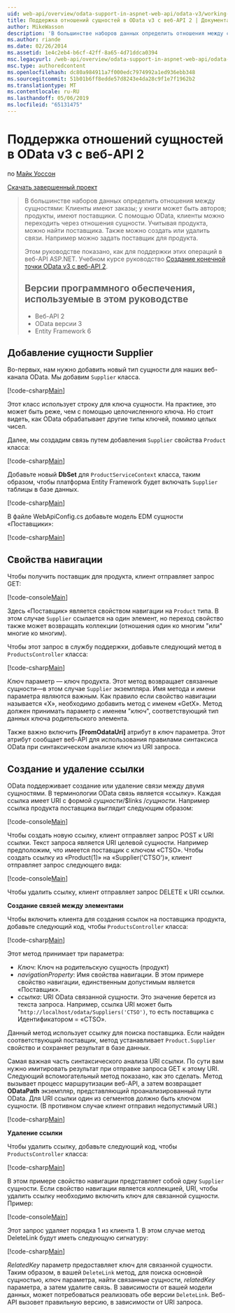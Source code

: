 ```yaml
---
uid: web-api/overview/odata-support-in-aspnet-web-api/odata-v3/working-with-entity-relations
title: Поддержка отношений сущностей в OData v3 с веб-API 2 | Документация Майкрософт
author: MikeWasson
description: 'В большинстве наборов данных определить отношения между сущностями: Клиенты имеют заказы; у книги может быть авторов; продукты, имеют поставщики. С помощью OData, клиенты могут переходить по...'
ms.author: riande
ms.date: 02/26/2014
ms.assetid: 1e4c2eb4-b6cf-42ff-8a65-4d71ddca0394
msc.legacyurl: /web-api/overview/odata-support-in-aspnet-web-api/odata-v3/working-with-entity-relations
msc.type: authoredcontent
ms.openlocfilehash: dc80a984911a7f000edc7974992a1ed936ebb348
ms.sourcegitcommit: 51b01b6ff8edde57d8243e4da28c9f1e7f1962b2
ms.translationtype: MT
ms.contentlocale: ru-RU
ms.lasthandoff: 05/06/2019
ms.locfileid: "65131475"
---
```

# <a name="supporting-entity-relations-in-odata-v3-with-web-api-2"></a>Поддержка отношений сущностей в OData v3 с веб-API 2

по [Майк Уоссон](https://github.com/MikeWasson)

[Скачать завершенный проект](http://code.msdn.microsoft.com/ASPNET-Web-API-OData-cecdb524)

> В большинстве наборов данных определить отношения между сущностями: Клиенты имеют заказы; у книги может быть авторов; продукты, имеют поставщики. С помощью OData, клиенты можно переходить через отношения сущности. Учитывая продукта, можно найти поставщика. Также можно создать или удалить связи. Например можно задать поставщик для продукта.
> 
> Этом руководстве показано, как для поддержки этих операций в веб-API ASP.NET. Учебном курсе руководство [Создание конечной точки OData v3 с веб-API 2](creating-an-odata-endpoint.md).
> 
> ## <a name="software-versions-used-in-the-tutorial"></a>Версии программного обеспечения, используемые в этом руководстве
> 
> 
> - Веб-API 2
> - OData версии 3
> - Entity Framework 6

## <a name="add-a-supplier-entity"></a>Добавление сущности Supplier

Во-первых, нам нужно добавить новый тип сущности для наших веб-канала OData. Мы добавим `Supplier` класса.

[!code-csharp[Main](working-with-entity-relations/samples/sample1.cs)]

Этот класс использует строку для ключа сущности. На практике, это может быть реже, чем с помощью целочисленного ключа. Но стоит видеть, как OData обрабатывает другие типы ключей, помимо целых чисел.

Далее, мы создадим связь путем добавления `Supplier` свойства `Product` класса:

[!code-csharp[Main](working-with-entity-relations/samples/sample2.cs)]

Добавьте новый **DbSet** для `ProductServiceContext` класса, таким образом, чтобы платформа Entity Framework будет включать `Supplier` таблицы в базе данных.

[!code-csharp[Main](working-with-entity-relations/samples/sample3.cs?highlight=9)]

В файле WebApiConfig.cs добавьте модель EDM сущности «Поставщики»:

[!code-csharp[Main](working-with-entity-relations/samples/sample4.cs?highlight=4)]

## <a name="navigation-properties"></a>Свойства навигации

Чтобы получить поставщик для продукта, клиент отправляет запрос GET:

[!code-console[Main](working-with-entity-relations/samples/sample5.cmd)]

Здесь «Поставщик» является свойством навигации на `Product` типа. В этом случае `Supplier` ссылается на один элемент, но переход свойство также может возвращать коллекции (отношения один ко многим "или" многие ко многим).

Чтобы этот запрос в службу поддержки, добавьте следующий метод в `ProductsController` класса:

[!code-csharp[Main](working-with-entity-relations/samples/sample6.cs)]

*Ключ* параметр — ключ продукта. Этот метод возвращает связанные сущности&#8212;в этом случае `Supplier` экземпляра. Имя метода и имени параметра являются важным. Как правило если свойство навигации называется «X», необходимо добавить метод с именем «GetX». Метод должен принимать параметр с именем "*ключ*", соответствующий тип данных ключа родительского элемента.

Также важно включить **[FromOdataUri]** атрибут в *ключ* параметра. Этот атрибут сообщает веб-API для использования правилами синтаксиса OData при синтаксическом анализе ключ из URI запроса.

## <a name="creating-and-deleting-links"></a>Создание и удаление ссылки

OData поддерживает создание или удаление связи между двумя сущностями. В терминологии OData связь является «ссылку». Каждая ссылка имеет URI с формой *сущности*/$links /*сущности*. Например ссылка продукта поставщика выглядит следующим образом:

[!code-console[Main](working-with-entity-relations/samples/sample7.cmd)]

Чтобы создать новую ссылку, клиент отправляет запрос POST к URI ссылки. Текст запроса является URI целевой сущности. Например предположим, что имеется поставщик с ключом «CTSO». Чтобы создать ссылку из «Product(1)» на «Supplier('CTSO')», клиент отправляет запрос следующего вида:

[!code-console[Main](working-with-entity-relations/samples/sample8.cmd)]

Чтобы удалить ссылку, клиент отправляет запрос DELETE к URI ссылки.

**Создание связей между элементами**

Чтобы включить клиента для создания ссылок на поставщика продукта, добавьте следующий код, чтобы `ProductsController` класса:

[!code-csharp[Main](working-with-entity-relations/samples/sample9.cs)]

Этот метод принимает три параметра:

- *Ключ*: Ключ на родительскую сущность (продукт)
- *navigationProperty*: Имя свойства навигации. В этом примере свойство навигации, единственным допустимым является «Поставщик».
- *ссылка*: URI OData связанной сущности. Это значение берется из текста запроса. Например, ссылка URI может быть "`http://localhost/odata/Suppliers('CTSO')`, то есть поставщика с Идентификатором = «CTSO».

Данный метод использует ссылку для поиска поставщика. Если найден соответствующий поставщик, метод устанавливает `Product.Supplier` свойство и сохраняет результат в базе данных.

Самая важная часть синтаксического анализа URI ссылки. По сути вам нужно имитировать результат при отправке запроса GET к этому URI. Следующий вспомогательный метод показано, как это сделать. Метод вызывает процесс маршрутизации веб-API, а затем возвращает **ODataPath** экземпляр, представляющий проанализированный пути OData. Для URI ссылки один из сегментов должно быть ключом сущности. (В противном случае клиент отправил недопустимый URI.)

[!code-csharp[Main](working-with-entity-relations/samples/sample10.cs)]

**Удаление ссылки**

Чтобы удалить ссылку, добавьте следующий код, чтобы `ProductsController` класса:

[!code-csharp[Main](working-with-entity-relations/samples/sample11.cs)]

В этом примере свойство навигации представляет собой одну `Supplier` сущности. Если свойство навигации является коллекцией, URI, чтобы удалить ссылку необходимо включить ключ для связанной сущности. Пример:

[!code-console[Main](working-with-entity-relations/samples/sample12.cmd)]

Этот запрос удаляет порядка 1 из клиента 1. В этом случае метод DeleteLink будут иметь следующую сигнатуру:

[!code-csharp[Main](working-with-entity-relations/samples/sample13.cs)]

*RelatedKey* параметр предоставляет ключ для связанной сущности. Таким образом, в вашей `DeleteLink` метод, для поиска основной сущностью, *ключ* параметра, найти связанные сущности, *relatedKey* параметра, а затем удалите связь. В зависимости от вашей модели данных, может потребоваться реализовать обе версии `DeleteLink`. Веб-API вызовет правильную версию, в зависимости от URI запроса.
